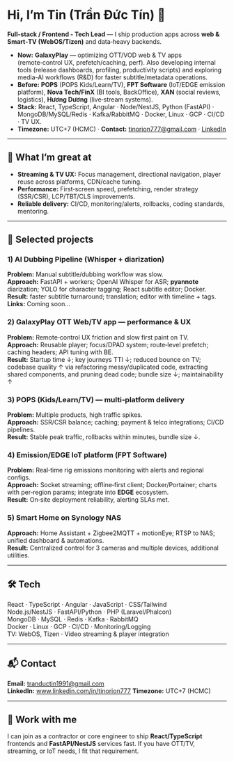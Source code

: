 # Hi, I’m Tin (Trần Đức Tín) 👋
**Full‑stack / Frontend - Tech Lead** — I ship production apps across **web & Smart‑TV (WebOS/Tizen)** and data‑heavy backends.

- **Now:** **GalaxyPlay** — optimizing OTT/VOD web & TV apps (remote‑control UX, prefetch/caching, perf). Also developing internal tools (release dashboards, profiling, productivity scripts) and exploring media-AI workflows (R&D) for faster subtitle/metadata operations.
- **Before:** **POPS** (POPS Kids/Learn/TV), **FPT Software** (IoT/EDGE emission platform), **Nova Tech/FinX** (BI tools, BackOffice), **XAN** (social reviews, logistics), **Hương Dương** (live‑stream systems).
- **Stack:** React, TypeScript, Angular · Node/NestJS, Python (FastAPI) · MongoDB/MySQL/Redis · Kafka/RabbitMQ · Docker, Linux · GCP · CI/CD · TV UX.
- **Timezone:** UTC+7 (HCMC) · **Contact:** tinorion777@gmail.com · [LinkedIn](www.linkedin.com/in/tinorion777)

---

## 🚀 What I’m great at
- **Streaming & TV UX:** Focus management, directional navigation, player reuse across platforms, CDN/cache tuning.
- **Performance:** First‑screen speed, prefetching, render strategy (SSR/CSR), LCP/TBT/CLS improvements.
- **Reliable delivery:** CI/CD, monitoring/alerts, rollbacks, coding standards, mentoring.

---

## 🧩 Selected projects

### 1) AI Dubbing Pipeline (Whisper + diarization)
**Problem:** Manual subtitle/dubbing workflow was slow.  
**Approach:** FastAPI + workers; OpenAI Whisper for ASR; **pyannote** diarization; YOLO for character tagging; React subtitle editor; Docker.  
**Result:** faster subtitle turnaround; translation; editor with timeline + tags.  
**Links:** Coming soon...

### 2) GalaxyPlay OTT Web/TV app — performance & UX
**Problem:** Remote‑control UX friction and slow first paint on TV.  
**Approach:** Reusable player; focus/DPAD system; route‑level prefetch; caching headers; API tuning with BE.  
**Result:** Startup time ↓; key journeys TTI ↓; reduced bounce on TV; codebase quality ↑ via refactoring messy/duplicated code, extracting shared components, and pruning dead code; bundle size ↓; maintainability ↑

### 3) POPS (Kids/Learn/TV) — multi‑platform delivery
**Problem:** Multiple products, high traffic spikes.  
**Approach:** SSR/CSR balance; caching; payment & telco integrations; CI/CD pipelines.  
**Result:** Stable peak traffic, rollbacks within minutes, bundle size ↓. 

### 4) Emission/EDGE IoT platform (FPT Software)
**Problem:** Real‑time rig emissions monitoring with alerts and regional configs.  
**Approach:** Socket streaming; offline‑first client; Docker/Portainer; charts with per‑region params; integrate into **EDGE** ecosystem.  
**Result:** On‑site deployment reliability, alerting SLAs met.

### 5) Smart Home on Synology NAS
**Approach:** Home Assistant + Zigbee2MQTT + motionEye; RTSP to NAS; unified dashboard & automations.  
**Result:** Centralized control for 3 cameras and multiple devices, additional utilities.

---

## 🛠️ Tech
React · TypeScript · Angular · JavaScript · CSS/Tailwind  
Node.js/NestJS · FastAPI/Python · PHP (Laravel/Phalcon)  
MongoDB · MySQL · Redis · Kafka · RabbitMQ  
Docker · Linux · GCP · CI/CD · Monitoring/Logging  
TV: WebOS, Tizen · Video streaming & player integration

---

## 📬 Contact
**Email:** tranductin1991@gmail.com  
**LinkedIn:** www.linkedin.com/in/tinorion777
**Timezone:** UTC+7 (HCMC)

---

## 🤝 Work with me
I can join as a contractor or core engineer to ship **React/TypeScript** frontends and **FastAPI/NestJS** services fast. If you have OTT/TV, streaming, or IoT needs, I fit that requirement.

